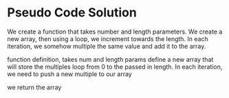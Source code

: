 # Pseudo Code Solution

We create a function that takes number and length parameters. We create a new array, then using a loop, we increment towards the length. In each iteration, we somehow multiple the same value and add it to the array. 

function definition, takes num and length params
  define a new array that will store the multiples
  loop from 0 to the passed in length. 
    In each iteration, we need to push a new multiple to our array

  we return the array